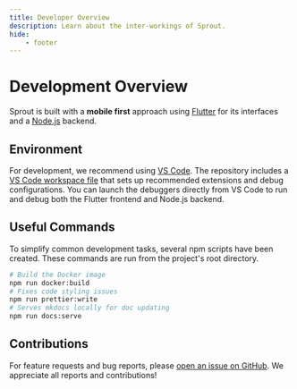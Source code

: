 ```yaml
---
title: Developer Overview
description: Learn about the inter-workings of Sprout.
hide:
    - footer
---
```


# Development Overview

Sprout is built with a **mobile first** approach using [Flutter](https://flutter.dev/) for its interfaces and a [Node.js](https://nodejs.org/en) backend.

## Environment

For development, we recommend using [VS Code](https://code.visualstudio.com/). The repository includes a [VS Code workspace file](https://github.com/cameronroudebush/sprout/blob/master/.vscode/sprout.code-workspace) that sets up recommended extensions and debug configurations. You can launch the debuggers directly from VS Code to run and debug both the Flutter frontend and Node.js backend.

## Useful Commands

To simplify common development tasks, several npm scripts have been created. These commands are run from the project's root directory.

```bash
# Build the Docker image
npm run docker:build
# Fixes code styling issues
npm run prettier:write
# Serves mkdocs locally for doc updating
npm run docs:serve
```

## Contributions

For feature requests and bug reports, please [open an issue on GitHub](https://github.com/cameronroudebush/sprout/issues). We appreciate all reports and contributions!

